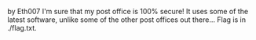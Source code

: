 by Eth007
I'm sure that my post office is 100% secure! It uses some of the latest software, unlike some of the other post offices out there...
Flag is in ./flag.txt.
